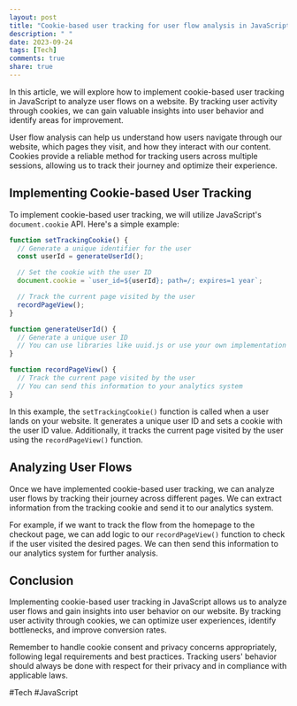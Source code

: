 ```yaml
---
layout: post
title: "Cookie-based user tracking for user flow analysis in JavaScript"
description: " "
date: 2023-09-24
tags: [Tech]
comments: true
share: true
---
```


In this article, we will explore how to implement cookie-based user tracking in JavaScript to analyze user flows on a website. By tracking user activity through cookies, we can gain valuable insights into user behavior and identify areas for improvement.

User flow analysis can help us understand how users navigate through our website, which pages they visit, and how they interact with our content. Cookies provide a reliable method for tracking users across multiple sessions, allowing us to track their journey and optimize their experience.

## Implementing Cookie-based User Tracking

To implement cookie-based user tracking, we will utilize JavaScript's `document.cookie` API. Here's a simple example:

```javascript
function setTrackingCookie() {
  // Generate a unique identifier for the user
  const userId = generateUserId();

  // Set the cookie with the user ID
  document.cookie = `user_id=${userId}; path=/; expires=1 year`;

  // Track the current page visited by the user
  recordPageView();
}

function generateUserId() {
  // Generate a unique user ID
  // You can use libraries like uuid.js or use your own implementation
}

function recordPageView() {
  // Track the current page visited by the user
  // You can send this information to your analytics system
}
```

In this example, the `setTrackingCookie()` function is called when a user lands on your website. It generates a unique user ID and sets a cookie with the user ID value. Additionally, it tracks the current page visited by the user using the `recordPageView()` function.

## Analyzing User Flows

Once we have implemented cookie-based user tracking, we can analyze user flows by tracking their journey across different pages. We can extract information from the tracking cookie and send it to our analytics system.

For example, if we want to track the flow from the homepage to the checkout page, we can add logic to our `recordPageView()` function to check if the user visited the desired pages. We can then send this information to our analytics system for further analysis.

## Conclusion

Implementing cookie-based user tracking in JavaScript allows us to analyze user flows and gain insights into user behavior on our website. By tracking user activity through cookies, we can optimize user experiences, identify bottlenecks, and improve conversion rates.

Remember to handle cookie consent and privacy concerns appropriately, following legal requirements and best practices. Tracking users' behavior should always be done with respect for their privacy and in compliance with applicable laws.

#Tech #JavaScript